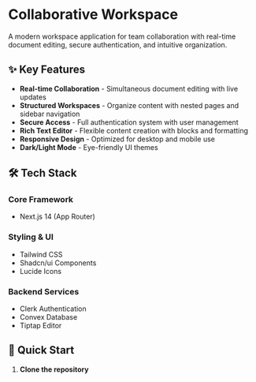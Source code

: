 # Collaborative Workspace

A modern workspace application for team collaboration with real-time document editing, secure authentication, and intuitive organization.

## ✨ Key Features

- **Real-time Collaboration** - Simultaneous document editing with live updates
- **Structured Workspaces** - Organize content with nested pages and sidebar navigation
- **Secure Access** - Full authentication system with user management
- **Rich Text Editor** - Flexible content creation with blocks and formatting
- **Responsive Design** - Optimized for desktop and mobile use
- **Dark/Light Mode** - Eye-friendly UI themes

## 🛠️ Tech Stack

### Core Framework
- Next.js 14 (App Router)

### Styling & UI
- Tailwind CSS
- Shadcn/ui Components
- Lucide Icons

### Backend Services
- Clerk Authentication
- Convex Database
- Tiptap Editor

## 🚀 Quick Start

1. **Clone the repository**
   